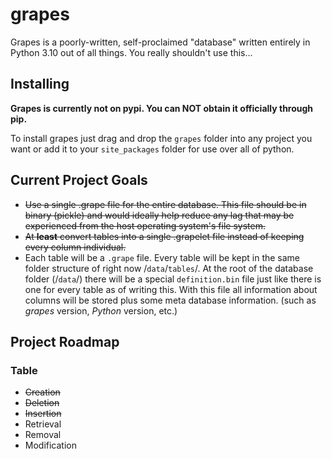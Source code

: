 # grapes
Grapes is a poorly-written, self-proclaimed "database" written entirely in Python 3.10 out of all things. You really shouldn't use this...

## Installing
**Grapes is currently not on pypi. You can NOT obtain it officially through pip.**

To install grapes just drag and drop the `grapes` folder into any project you want or add it to your `site_packages` folder for use over all of python.

## Current Project Goals
- ~~Use a single .grape file for the entire database. This file should be in binary (pickle) and would ideally help reduce any lag that may be experienced from the host operating system's file system.~~
- ~~At **least** convert tables into a single .grapelet file instead of keeping every column individual.~~
- Each table will be a `.grape` file. Every table will be kept in the same folder structure of right now /`data`/`tables`/. At the root of the database folder (/`data`/) there will be a special `definition.bin` file just like there is one for every table as of writing this. With this file all information about columns will be stored plus some meta database information. (such as *grapes* version, *Python* version, etc.)

## Project Roadmap

### Table
- ~~Creation~~
- ~~Deletion~~
- ~~Insertion~~
- Retrieval
- Removal
- Modification
